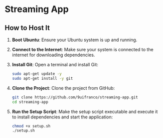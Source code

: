 # Streaming App

## How to Host It

1. **Boot Ubuntu**: Ensure your Ubuntu system is up and running.

2. **Connect to the Internet**: Make sure your system is connected to the internet for downloading dependencies.

3. **Install Git**: Open a terminal and install Git:
    ```sh
    sudo apt-get update -y
    sudo apt-get install -y git
    ```

4. **Clone the Project**: Clone the project from GitHub:
    ```sh
    git clone https://github.com/9uifranco/streaming-app.git
    cd streaming-app
    ```

5. **Run the Setup Script**: Make the setup script executable and execute it to install dependencies and start the application:
    ```sh
    chmod +x setup.sh
    ./setup.sh
    ```
